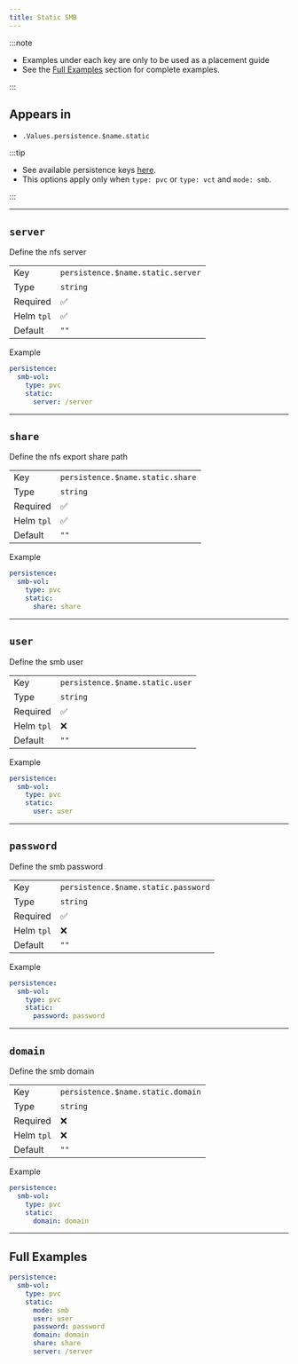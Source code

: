 ```yaml
---
title: Static SMB
---
```


:::note

- Examples under each key are only to be used as a placement guide
- See the [Full Examples](/truecharts-common/persistence/pvc-vct/static-smb#full-examples) section for complete examples.

:::

## Appears in

- `.Values.persistence.$name.static`

:::tip

- See available persistence keys [here](/truecharts-common/persistence).
- This options apply only when `type: pvc` or `type: vct` and `mode: smb`.

:::

---

## `server`

Define the nfs server

|            |                                   |
| ---------- | --------------------------------- |
| Key        | `persistence.$name.static.server` |
| Type       | `string`                          |
| Required   | ✅                                |
| Helm `tpl` | ✅                                |
| Default    | `""`                              |

Example

```yaml
persistence:
  smb-vol:
    type: pvc
    static:
      server: /server
```

---

## `share`

Define the nfs export share path

|            |                                  |
| ---------- | -------------------------------- |
| Key        | `persistence.$name.static.share` |
| Type       | `string`                         |
| Required   | ✅                               |
| Helm `tpl` | ✅                               |
| Default    | `""`                             |

Example

```yaml
persistence:
  smb-vol:
    type: pvc
    static:
      share: share
```

---

## `user`

Define the smb user

|            |                                 |
| ---------- | ------------------------------- |
| Key        | `persistence.$name.static.user` |
| Type       | `string`                        |
| Required   | ✅                              |
| Helm `tpl` | ❌                              |
| Default    | `""`                            |

Example

```yaml
persistence:
  smb-vol:
    type: pvc
    static:
      user: user
```

---

## `password`

Define the smb password

|            |                                     |
| ---------- | ----------------------------------- |
| Key        | `persistence.$name.static.password` |
| Type       | `string`                            |
| Required   | ✅                                  |
| Helm `tpl` | ❌                                  |
| Default    | `""`                                |

Example

```yaml
persistence:
  smb-vol:
    type: pvc
    static:
      password: password
```

---

## `domain`

Define the smb domain

|            |                                   |
| ---------- | --------------------------------- |
| Key        | `persistence.$name.static.domain` |
| Type       | `string`                          |
| Required   | ❌                                |
| Helm `tpl` | ❌                                |
| Default    | `""`                              |

Example

```yaml
persistence:
  smb-vol:
    type: pvc
    static:
      domain: domain
```

---

## Full Examples

```yaml
persistence:
  smb-vol:
    type: pvc
    static:
      mode: smb
      user: user
      password: password
      domain: domain
      share: share
      server: /server
```
